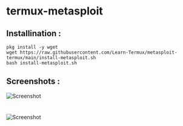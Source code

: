 # termux-metasploit

## Installination :

```
pkg install -y wget 
wget https://raw.githubusercontent.com/Learn-Termux/metasploit-termux/main/install-metasploit.sh
bash install-metasploit.sh
```

## Screenshots :
![Screenshot](https://raw.githubusercontent.com/Learn-Termux/Img/main/Screenshot_20211014-190808.jpg)
#
![Screenshot](https://raw.githubusercontent.com/Learn-Termux/Img/main/Screenshot_20211014-190708.jpg)
#
